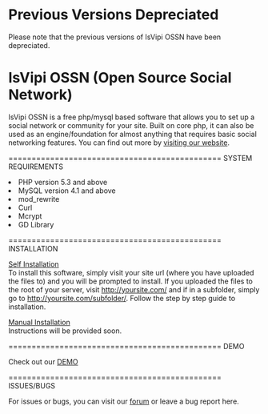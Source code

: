 Previous Versions Depreciated
===========================================

Please note that the previous versions of IsVipi OSSN have been depreciated.

IsVipi OSSN (Open Source Social Network)
===========================================

IsVipi OSSN is a free php/mysql based software that allows you to set up a social network or community for your site. Built on core php, it can also be used as an engine/foundation for almost anything that requires basic social networking features. You can find out more by <a href="http://isvipi.org" target="_blank">visiting our website</a>.

==============================================
SYSTEM REQUIREMENTS

<li>PHP version 5.3 and above</li>
<li>MySQL version 4.1 and above</li>
<li>mod_rewrite</li>
<li>Curl</li>
<li>Mcrypt</li>
<li>GD Library</li>

==============================================
INSTALLATION

<u>Self Installation</u><br/>
To install this software, simply visit your site url (where you have uploaded the files to) and you will be prompted to install.
If you uploaded the files to the root of your server, visit http://yoursite.com/ and if in a subfolder, simply go to http://yoursite.com/subfolder/. Follow the step by step guide to installation.

<u>Manual Installation</u><br/>
Instructions will be provided soon.

==============================================
DEMO

Check out our <a href="http://demo.isvipi.org" target="_blank">DEMO</a>

==============================================
ISSUES/BUGS

For issues or bugs, you can visit our <a href="http://forum.isvipi.org" target="_blank">forum</a> or leave a bug report here.
